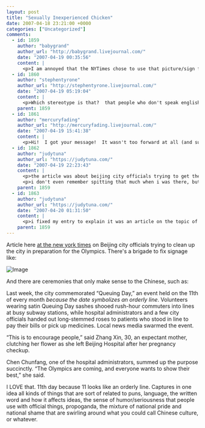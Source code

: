```yaml
---
layout: post
title: "Sexually Inexperienced Chicken"
date: 2007-04-18 23:21:00 +0000
categories: ["Uncategorized"]
comments:
  - id: 1859
    author: "babygrand"
    author_url: "http://babygrand.livejournal.com/"
    date: "2007-04-19 00:35:56"
    content: |
      <p>I am annoyed that the NYTimes chose to use that picture/sign for their story. They're perpetuating stereotypes. </p>
  - id: 1860
    author: "stephentyrone"
    author_url: "http://stephentyrone.livejournal.com/"
    date: "2007-04-19 05:19:04"
    content: |
      <p>Which stereotype is that?  that people who don't speak english don't use the language very accurately and it can sometimes be amusing?  I'm really not seeing a stereotype here – the NYT has also run articles on the foibles of American companies choosing unfortunate Spanish and Chinese names for their products, with similar pictures accompanying the story.</p>
    parent: 1859
  - id: 1861
    author: "mercuryfading"
    author_url: "http://mercuryfading.livejournal.com/"
    date: "2007-04-19 15:41:38"
    content: |
      <p>Hi!  I got your message!  It wasn't too forward at all (and super great to hear your voice) but I just got my phone back after leaving it at my boyfriend's place since Sunday.  It was off.  I have no idea when you called and it didn't register your phone number!  Has Annie made her decision?  Give me your number and I'll try you later.</p>
  - id: 1862
    author: "judytuna"
    author_url: "https://judytuna.com/"
    date: "2007-04-19 22:23:43"
    content: |
      <p>the article was about beijing city officials trying to get the city ready for the olympics by A) getting people to stop spitting, B) getting people to stand in lines, and C) fixing the signs in english. hehe. so it was like, relevant to the article. i thought it was funny D:</p>
      <p>i don't even remember spitting that much when i was there, but B and C were prevalent. actually B was probably the thing i hated most.</p>
    parent: 1859
  - id: 1863
    author: "judytuna"
    author_url: "https://judytuna.com/"
    date: "2007-04-20 01:31:50"
    content: |
      <p>i fixed my entry to explain it was an article on the topic of fixing stuff like bad signage. D: haha</p>
    parent: 1859
---
```


Article here [at the new york times](http://www.nytimes.com/2007/04/17/world/asia/17manners.html?pagewanted=1&ei=5087%0A&em&en=95c25c162ed63e15&ex=1177041600) on Beijing city officials trying to clean up the city in preparation for the Olympics. There's a brigade to fix signage like:

![Image](http://graphics8.nytimes.com/images/2007/04/17/world/17manners-600.jpg)

And there are ceremonies that only make sense to the Chinese, such as:

Last week, the city commemorated “Queuing Day,” an event held on the 11th of every month *because the date symbolizes an orderly line*. Volunteers wearing satin Queuing Day sashes shooed rush-hour commuters into lines at busy subway stations, while hospital administrators and a few city officials handed out long-stemmed roses to patients who stood in line to pay their bills or pick up medicines. Local news media swarmed the event.

“This is to encourage people,” said Zhang Xin, 30, an expectant mother, clutching her flower as she left Beijing Hospital after her pregnancy checkup.

Chen Chunfang, one of the hospital administrators, summed up the purpose succinctly. “The Olympics are coming, and everyone wants to show their best,” she said.

I LOVE that. 11th day because 11 looks like an orderly line. Captures in one idea all kinds of things that are sort of related to puns, language, the written word and how it affects ideas, the sense of humor/seriousness that people use with official things, propoganda, the mixture of national pride and national shame that are swirling around what you could call Chinese culture, or whatever.